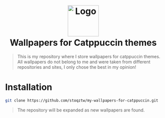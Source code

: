 <h1 align="center">
  <img src="https://raw.githubusercontent.com/catppuccin/catppuccin/main/assets/logos/exports/1544x1544_circle.png" width="100" alt="Logo"/><br/>
  <img src="https://raw.githubusercontent.com/catppuccin/catppuccin/main/assets/misc/transparent.png" height="30" width="0px"/>
  Wallpapers for Catppuccin themes
  <img src="https://raw.githubusercontent.com/catppuccin/catppuccin/main/assets/misc/transparent.png" height="30" width="0px"/>
</h1>

> This is my repository where I store wallpapers for catppuccin themes. All wallpapers do not belong to me and were taken from different repositories and sites, I only chose the best in my opinion!

# Installation

```bash
git clone https://github.com/stoqztw/my-wallpapers-for-catppuccin.git
```

> The repository will be expanded as new wallpapers are found.
